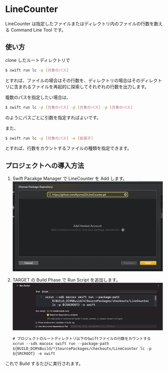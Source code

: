 # LineCounter

LineCounter は指定したファイルまたはディレクトリ内のファイルの行数を数える Command Line Tool です。

## 使い方

clone したルートディレクトリで

```sh
$ swift run lc -p [対象のパス]
```

とすれば、ファイルの場合はその行数を、ディレクトリの場合はそのディレクトリに含まれるファイルを再起的に探索してそれぞれの行数を出力します。

複数のパスを指定したい場合は、

```sh
$ swift run lc -p [対象のパス] -p [対象のパス] -p [対象のパス]
```

のようにパスごとに引数を指定すればよいです。

また、

```sh
$ swift run lc -p [対象のパス] -e [拡張子]
```

とすれば、行数をカウントするファイルの種類を指定できます。

## プロジェクトへの導入方法

1. Swift Pacakge Manager で LineCounter を Add します。
   ![Add Package](./Images/add_package.png)

2. TARGET の Build Phase で Run Script を追加します。
   ![Add Run Script](./Images/add_run_script.png)

   ```sh:スクリプトの例
   # プロジェクトのルートディレクトリ以下のSwiftファイルの行数をカウントする
   xcrun --sdk macosx swift run --package-path ${BUILD_DIR%Build/*}SourcePackages/checkouts/LineCounter lc -p ${SRCROOT} -e swift
   ```

これで Build するたびに実行されます。
